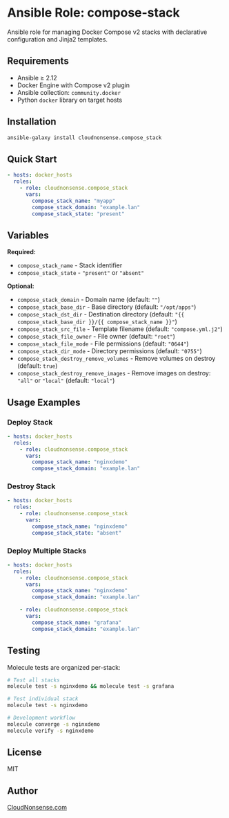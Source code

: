 # Ansible Role: compose-stack

Ansible role for managing Docker Compose v2 stacks with declarative configuration and Jinja2 templates.

## Requirements

- Ansible ≥ 2.12
- Docker Engine with Compose v2 plugin
- Ansible collection: `community.docker`
- Python `docker` library on target hosts

## Installation

```bash
ansible-galaxy install cloudnonsense.compose_stack
```

## Quick Start

```yaml
- hosts: docker_hosts
  roles:
    - role: cloudnonsense.compose_stack
      vars:
        compose_stack_name: "myapp"
        compose_stack_domain: "example.lan"
        compose_stack_state: "present"
```

## Variables

**Required:**
- `compose_stack_name` - Stack identifier
- `compose_stack_state` - `"present"` or `"absent"`

**Optional:**
- `compose_stack_domain` - Domain name (default: `""`)
- `compose_stack_base_dir` - Base directory (default: `"/opt/apps"`)
- `compose_stack_dst_dir` - Destination directory (default: `"{{ compose_stack_base_dir }}/{{ compose_stack_name }}"`)
- `compose_stack_src_file` - Template filename (default: `"compose.yml.j2"`)
- `compose_stack_file_owner` - File owner (default: `"root"`)
- `compose_stack_file_mode` - File permissions (default: `"0644"`)
- `compose_stack_dir_mode` - Directory permissions (default: `"0755"`)
- `compose_stack_destroy_remove_volumes` - Remove volumes on destroy (default: `true`)
- `compose_stack_destroy_remove_images` - Remove images on destroy: `"all"` or `"local"` (default: `"local"`)

## Usage Examples

### Deploy Stack

```yaml
- hosts: docker_hosts
  roles:
    - role: cloudnonsense.compose_stack
      vars:
        compose_stack_name: "nginxdemo"
        compose_stack_domain: "example.lan"
```

### Destroy Stack

```yaml
- hosts: docker_hosts
  roles:
    - role: cloudnonsense.compose_stack
      vars:
        compose_stack_name: "nginxdemo"
        compose_stack_state: "absent"
```

### Deploy Multiple Stacks

```yaml
- hosts: docker_hosts
  roles:
    - role: cloudnonsense.compose_stack
      vars:
        compose_stack_name: "nginxdemo"
        compose_stack_domain: "example.lan"

    - role: cloudnonsense.compose_stack
      vars:
        compose_stack_name: "grafana"
        compose_stack_domain: "example.lan"
```

## Testing

Molecule tests are organized per-stack:

```bash
# Test all stacks
molecule test -s nginxdemo && molecule test -s grafana

# Test individual stack
molecule test -s nginxdemo

# Development workflow
molecule converge -s nginxdemo
molecule verify -s nginxdemo
```

## License

MIT

## Author

[CloudNonsense.com](https://cloudnonsense.com)
